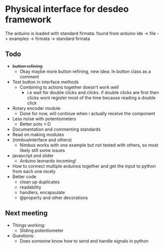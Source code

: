 # Physical interface for desdeo framework

The arduino is loaded with standard firmata: found from arduino ide -> file -> examples -> firmata -> standard firmata

## Todo
* <s>button refining</s>
    * Okay maybe more button refining, new idea: In button class as a comment
* Test button in interface methods
    * Combining to actions together doesn't work well
        * i.e wait for double clicks and clicks. if double clicks are first then clicks wont register most of the time because reading a double click
* Rotary encoder module
    * Done for now, will continue when i actually receive the component
* Less noise with potentiometers
    * Better pots >:D
* Documentation and commenting standards
* Read on making modules
* (nimbusInterface and others)
    * Nimbus works with one example but not tested with others, so most likely still some issues
* javascript and slider
    * Arduino leonardo incoming!
* How to connect multiple arduinos together and get the input to python from each one nicely
* Better code
    * clean up duplicates
    * readability
    * handlers, encapsulate
    * @property and other decorations


## Next meeting
* Things working:
    * Sliding potentiometer
* Questions:
    * Does someone know how to send and handle signals in python